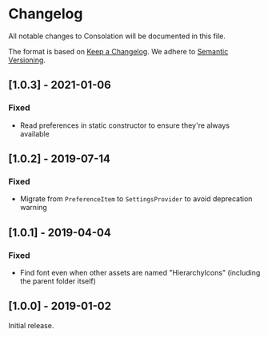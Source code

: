# Changelog

All notable changes to Consolation will be documented in this file.

The format is based on [Keep a Changelog](https://keepachangelog.com/en/1.0.0/).
We adhere to [Semantic Versioning](https://semver.org/spec/v2.0.0.html).

## [1.0.3] - 2021-01-06

### Fixed
- Read preferences in static constructor to ensure they're always available

## [1.0.2] - 2019-07-14

### Fixed
- Migrate from `PreferenceItem` to `SettingsProvider` to avoid deprecation
  warning

## [1.0.1] - 2019-04-04

### Fixed
- Find font even when other assets are named "HierarchyIcons"
  (including the parent folder itself)

## [1.0.0] - 2019-01-02

Initial release.
